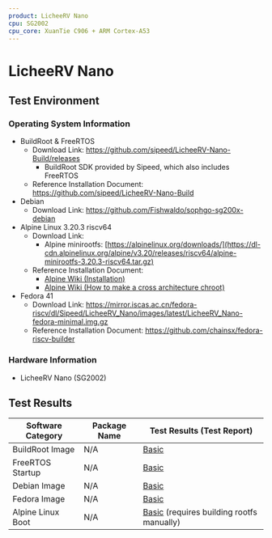 ```yaml
---
product: LicheeRV Nano
cpu: SG2002
cpu_core: XuanTie C906 + ARM Cortex-A53
---
```


# LicheeRV Nano

## Test Environment

### Operating System Information

- BuildRoot & FreeRTOS
  - Download Link: https://github.com/sipeed/LicheeRV-Nano-Build/releases
    - BuildRoot SDK provided by Sipeed, which also includes FreeRTOS
  - Reference Installation Document: https://github.com/sipeed/LicheeRV-Nano-Build
- Debian
  - Download Link: https://github.com/Fishwaldo/sophgo-sg200x-debian
- Alpine Linux 3.20.3 riscv64
  - Download Link: 
    - Alpine minirootfs: [https://alpinelinux.org/downloads/](https://dl-cdn.alpinelinux.org/alpine/v3.20/releases/riscv64/alpine-minirootfs-3.20.3-riscv64.tar.gz)
  - Reference Installation Document: 
    - [Alpine Wiki (Installation)](https://wiki.alpinelinux.org/wiki/Installation)
    - [Alpine Wiki (How to make a cross architecture chroot)](https://wiki.alpinelinux.org/wiki/How_to_make_a_cross_architecture_chroot)
- Fedora 41
  - Download Link: https://mirror.iscas.ac.cn/fedora-riscv/dl/Sipeed/LicheeRV_Nano/images/latest/LicheeRV_Nano-fedora-minimal.img.gz
  - Reference Installation Document: https://github.com/chainsx/fedora-riscv-builder

### Hardware Information

- LicheeRV Nano (SG2002)

## Test Results

| Software Category | Package Name | Test Results (Test Report)                          |
| ----------------- | ------------ | --------------------------------------------------- |
| BuildRoot Image   | N/A          | [Basic][BuildRoot]                                  |
| FreeRTOS Startup  | N/A          | [Basic][FreeRTOS]                                   |
| Debian Image      | N/A          | [Basic][Debian]                                     |
| Fedora Image      | N/A          | [Basic][Fedora]                                     |
| Alpine Linux Boot | N/A          | [Basic][Alpine] (requires building rootfs manually) |

[BuildRoot]: ./BuildRoot/README.md
[FreeRTOS]: ./FreeRTOS/README.md
[Debian]: ./Debian/README.md
[Alpine]: ./Alpine/README.md
[Fedora]: ./Fedora/README.md